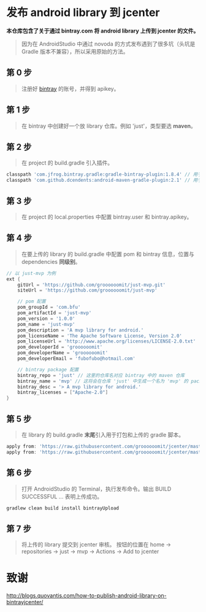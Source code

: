 # 发布 android library 到 jcenter
**本仓库包含了关于通过 bintray.com 将 android library 上传到 jcenter 的文件。** 
> 因为在 AndroidStudio 中通过 novoda 的方式发布遇到了很多坑（头坑是 Gradle 版本不兼容），所以采用原始的方法。

## 第 0 步
> 注册好 [bintray](https://bintray.com) 的账号，并得到 apikey。
## 第 1 步
> 在 bintray 中创建好一个放 library 仓库。例如 'just'，类型要选 **maven**。
## 第 2 步
> 在 project 的 build.gradle 引入插件。
```gradle
classpath 'com.jfrog.bintray.gradle:gradle-bintray-plugin:1.8.4' // 用于上传
classpath 'com.github.dcendents:android-maven-gradle-plugin:2.1' // 用于打包
```
## 第 3 步
> 在 project 的 local.properties 中配置 bintray.user 和 bintray.apikey。
## 第 4 步
> 在要上传的 library 的 build.gradle 中配置 pom 和 bintray 信息，位置与 dependencies **同级别**。
```gradle
// 以 just-mvp 为例
ext {
    gitUrl = 'https://github.com/groooooomit/just-mvp.git'
    siteUrl = 'https://github.com/groooooomit/just-mvp'

    // pom 配置
    pom_groupId = 'com.bfu'
    pom_artifactId = 'just-mvp'
    pom_version = '1.0.0'
    pom_name = 'just-mvp'
    pom_description = 'A mvp library for android.'
    pom_licenseName = 'The Apache Software License, Version 2.0'
    pom_licenseUrl = 'http://www.apache.org/licenses/LICENSE-2.0.txt'
    pom_developerId = 'groooooomit'
    pom_developerName = 'groooooomit'
    pom_developerEmail = 'fubofubo@hotmail.com'

    // bintray package 配置
    bintray_repo = 'just' // 这里的仓库名对应 bintray 中的 maven 仓库
    bintray_name = 'mvp' // 这将会在仓库 'just' 中生成一个名为 'mvp' 的 package
    bintray_desc = '> A mvp library for android.'
    bintray_licenses = ["Apache-2.0"]
}
```
## 第 5 步
> 在 library 的 build.gradle **末尾**引入用于打包和上传的 gradle 脚本。
```gradle
apply from: 'https://raw.githubusercontent.com/groooooomit/jcenter/master/jcenter-maven-install.gradle'
apply from: 'https://raw.githubusercontent.com/groooooomit/jcenter/master/jcenter-bintray-config.gradle'
```
## 第 6 步
> 打开 AndroidStudio 的 Terminal，执行发布命令。输出 BUILD SUCCESSFUL ... 表明上传成功。
```gradle
gradlew clean build install bintrayUpload
```
## 第 7 步
> 将上传的 library 提交到 jcenter 审核。
> 按钮的位置在 home -> repositories -> just -> mvp -> Actions -> Add to jcenter
# 致谢
http://blogs.quovantis.com/how-to-publish-android-library-on-bintrayjcenter/
